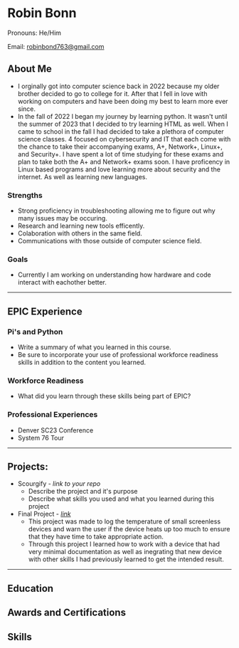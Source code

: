 # Robin Bonn
Pronouns: He/Him

Email: robinbond763@gmail.com
## About Me
* I orginally got into computer science back in 2022 because my older brother decided to go to college for it. After that I fell in love with working on computers and have been doing my best to learn more ever since.
* In the fall of 2022 I began my journey by learning python. It wasn't until the summer of 2023 that I decided to try learning HTML as well. When I came to school in the fall I had decided to take a plethora of computer science classes. 4 focused on cybersecurity and IT that each come with the chance to take their accompanying exams, A+, Network+, Linux+, and Security+. I have spent a lot of time studying for these exams and plan to take both the A+ and Network+ exams soon. I have proficency in Linux based programs and love learning more about security and the internet. As well as learning new languages.
### Strengths
- Strong proficiency in troubleshooting allowing me to figure out why many issues may be occuring.
- Research and learning new tools efficently.
- Colaboration with others in the same field.
- Communications with those outside of computer science field.
### Goals
- Currently I am working on understanding how hardware and code interact with eachother better.
---
## EPIC Experience

### Pi's and Python
* Write a summary of what you learned in this course.  
* Be sure to incorporate your use of professional workforce readiness skills in addition to the content you learned.

### Workforce Readiness
- What did you learn through these skills being part of EPIC?

### Professional Experiences
- Denver SC23 Conference
- System 76 Tour

---
## Projects: 
-  Scourgify - *link to your repo*
	- Describe the project and it's purpose
	- Describe what skills you used and what you learned during this project
- Final Project - *[link](https://github.com/RobinBonn/finalProject)*
	 - This project was made to log the temperature of small screenless devices and warn the user if the device heats up too much to ensure that they have time to take appropriate action.
	- Through this project I learned how to work with a device that had very minimal documentation as well as inegrating that new device with other skills I had previously learned to get the intended result.


---

## Education
## Awards and Certifications
## Skills
